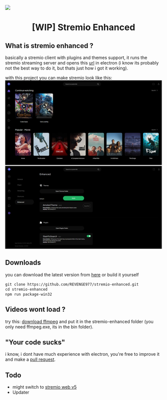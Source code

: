 <img src="https://github.com/REVENGE977/stremio-enhanced/raw/main/images/icon.ico" style="display: block;
  margin-left: auto;
  margin-right: auto;">
<h1 style="text-align: center;">[WIP] Stremio Enhanced</h1>

## What is stremio enhanced ?
basically a stremio client with plugins and themes support,
it runs the stremio streaming server and opens this [url](https://app.strem.io/shell-v4.4) in electron (i know its probably not the best way to do it, but thats just how i got it working).

with this project you can make stremio look like this:
![screenshot](https://github.com/REVENGE977/stremio-enhanced/raw/main/images/amoled_screenshot.png)
![settings_screenshot](https://github.com/REVENGE977/stremio-enhanced/raw/main/images/settings_screenshot.png)

## Downloads
you can download the latest version from [here](https://github.com/REVENGE977/stremio-enhanced/releases)
or build it yourself
```
git clone https://github.com/REVENGE977/stremio-enhanced.git
cd stremio-enhanced
npm run package-win32
```

## Videos wont load ?
try this:
[download ffmpeg](https://github.com/BtbN/FFmpeg-Builds/releases/download/latest/ffmpeg-master-latest-win64-gpl.zip) and put it in the stremio-enhanced folder (you only need ffmpeg.exe, its in the bin folder).

## "Your code sucks"
i know, i dont have much experience with electron,
you're free to improve it and make a [pull request](https://github.com/REVENGE977/stremio-enhanced/pulls).


## Todo
- might switch to [stremio web v5](https://github.com/Stremio/stremio-web)
- Updater